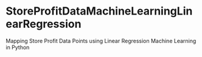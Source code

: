 # StoreProfitDataMachineLearningLinearRegression
Mapping Store Profit Data Points using Linear Regression Machine Learning in Python
